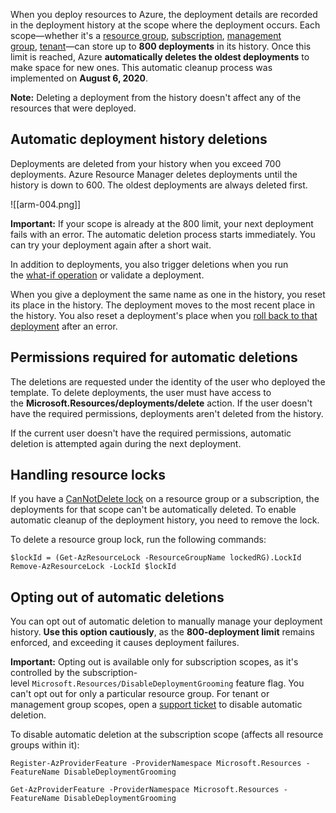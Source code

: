 When you deploy resources to Azure, the deployment details are recorded in the deployment history at the scope where the deployment occurs. Each scope—whether it's a [resource group](https://learn.microsoft.com/en-us/azure/azure-resource-manager/templates/deploy-to-resource-group), [subscription](https://learn.microsoft.com/en-us/azure/azure-resource-manager/templates/deploy-to-subscription), [management group](https://learn.microsoft.com/en-us/azure/azure-resource-manager/templates/deploy-to-management-group), [tenant](https://learn.microsoft.com/en-us/azure/azure-resource-manager/templates/deploy-to-tenant)—can store up to **800 deployments** in its history. Once this limit is reached, Azure **automatically deletes the oldest deployments** to make space for new ones. This automatic cleanup process was implemented on **August 6, 2020**.

**Note:** Deleting a deployment from the history doesn't affect any of the resources that were deployed.

## Automatic deployment history deletions

Deployments are deleted from your history when you exceed 700 deployments. Azure Resource Manager deletes deployments until the history is down to 600. The oldest deployments are always deleted first.

![[arm-004.png]]

**Important:** If your scope is already at the 800 limit, your next deployment fails with an error. The automatic deletion process starts immediately. You can try your deployment again after a short wait. 

In addition to deployments, you also trigger deletions when you run the [what-if operation](https://learn.microsoft.com/en-us/azure/azure-resource-manager/templates/deploy-what-if) or validate a deployment.

When you give a deployment the same name as one in the history, you reset its place in the history. The deployment moves to the most recent place in the history. You also reset a deployment's place when you [roll back to that deployment](https://learn.microsoft.com/en-us/azure/azure-resource-manager/templates/rollback-on-error) after an error.

## Permissions required for automatic deletions

The deletions are requested under the identity of the user who deployed the template. To delete deployments, the user must have access to the **Microsoft.Resources/deployments/delete** action. If the user doesn't have the required permissions, deployments aren't deleted from the history.

If the current user doesn't have the required permissions, automatic deletion is attempted again during the next deployment.

## Handling resource locks

If you have a [CanNotDelete lock](https://learn.microsoft.com/en-us/azure/azure-resource-manager/management/lock-resources) on a resource group or a subscription, the deployments for that scope can't be automatically deleted. To enable automatic cleanup of the deployment history, you need to remove the lock.

To delete a resource group lock, run the following commands:

```SHELL
$lockId = (Get-AzResourceLock -ResourceGroupName lockedRG).LockId
Remove-AzResourceLock -LockId $lockId
```

## Opting out of automatic deletions

You can opt out of automatic deletion to manually manage your deployment history. **Use this option cautiously**, as the **800-deployment limit** remains enforced, and exceeding it causes deployment failures.

**Important:** Opting out is available only for subscription scopes, as it's controlled by the subscription-level `Microsoft.Resources/DisableDeploymentGrooming` feature flag. You can't opt out for only a particular resource group. For tenant or management group scopes, open a [support ticket](https://learn.microsoft.com/en-us/azure/azure-resource-manager/templates/overview#get-support) to disable automatic deletion.

To disable automatic deletion at the subscription scope (affects all resource groups within it):

```SHELL
Register-AzProviderFeature -ProviderNamespace Microsoft.Resources -FeatureName DisableDeploymentGrooming
```

```SHELL
Get-AzProviderFeature -ProviderNamespace Microsoft.Resources -FeatureName DisableDeploymentGrooming
```